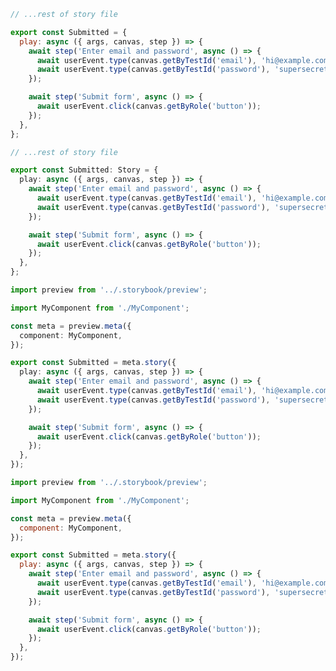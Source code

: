 ```js filename="MyComponent.stories.js|jsx" renderer="common" language="js" tabTitle="CSF 3"
// ...rest of story file

export const Submitted = {
  play: async ({ args, canvas, step }) => {
    await step('Enter email and password', async () => {
      await userEvent.type(canvas.getByTestId('email'), 'hi@example.com');
      await userEvent.type(canvas.getByTestId('password'), 'supersecret');
    });

    await step('Submit form', async () => {
      await userEvent.click(canvas.getByRole('button'));
    });
  },
};
```

```ts filename="MyComponent.stories.ts" renderer="common" language="ts" tabTitle="CSF 3"
// ...rest of story file

export const Submitted: Story = {
  play: async ({ args, canvas, step }) => {
    await step('Enter email and password', async () => {
      await userEvent.type(canvas.getByTestId('email'), 'hi@example.com');
      await userEvent.type(canvas.getByTestId('password'), 'supersecret');
    });

    await step('Submit form', async () => {
      await userEvent.click(canvas.getByRole('button'));
    });
  },
};
```

```ts filename="MyComponent.stories.ts" renderer="react" language="ts" tabTitle="CSF Next 🧪"
import preview from '../.storybook/preview';

import MyComponent from './MyComponent';

const meta = preview.meta({
  component: MyComponent,
});

export const Submitted = meta.story({
  play: async ({ args, canvas, step }) => {
    await step('Enter email and password', async () => {
      await userEvent.type(canvas.getByTestId('email'), 'hi@example.com');
      await userEvent.type(canvas.getByTestId('password'), 'supersecret');
    });

    await step('Submit form', async () => {
      await userEvent.click(canvas.getByRole('button'));
    });
  },
});
```

<!-- JS snippets still needed while providing both CSF 3 & Next -->

```js filename="MyComponent.stories.js|jsx" renderer="react" language="js" tabTitle="CSF Next 🧪"
import preview from '../.storybook/preview';

import MyComponent from './MyComponent';

const meta = preview.meta({
  component: MyComponent,
});

export const Submitted = meta.story({
  play: async ({ args, canvas, step }) => {
    await step('Enter email and password', async () => {
      await userEvent.type(canvas.getByTestId('email'), 'hi@example.com');
      await userEvent.type(canvas.getByTestId('password'), 'supersecret');
    });

    await step('Submit form', async () => {
      await userEvent.click(canvas.getByRole('button'));
    });
  },
});
```
